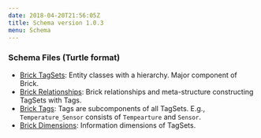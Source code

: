 ```yaml
---
date: 2018-04-20T21:56:05Z
title: Schema version 1.0.3
menu: Schema
---
```


### Schema Files (Turtle format)

- [Brick TagSets](/schema/1.0.3/Brick.ttl): Entity classes with a hierarchy. Major component of Brick.
- [Brick Relationships](/schema/1.0.3/BrickFrame.ttl): Brick relationships and meta-structure constructing TagSets with Tags.
- [Brick Tags](/schema/1.0.3/BrickTag.ttl): Tags are subcomponents of all TagSets. E.g., ``Temperature_Sensor`` consists of ``Tempearture`` and ``Sensor``.
- [Brick Dimensions](/schema/1.0.3/BrickUse.ttl): Information dimensions of TagSets.
